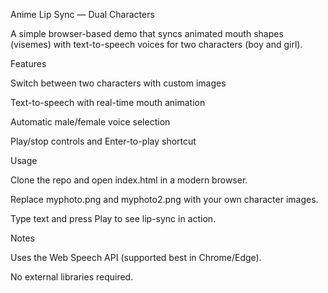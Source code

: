 Anime Lip Sync — Dual Characters

A simple browser-based demo that syncs animated mouth shapes (visemes) with text-to-speech voices for two characters (boy and girl).

Features

Switch between two characters with custom images

Text-to-speech with real-time mouth animation

Automatic male/female voice selection

Play/stop controls and Enter-to-play shortcut

Usage

Clone the repo and open index.html in a modern browser.

Replace myphoto.png and myphoto2.png with your own character images.

Type text and press Play to see lip-sync in action.

Notes

Uses the Web Speech API (supported best in Chrome/Edge).

No external libraries required.
